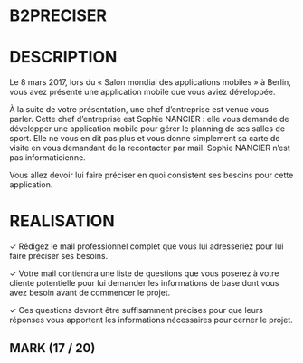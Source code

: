 # B2PRECISER

# DESCRIPTION
Le 8 mars 2017, lors du « Salon mondial des applications mobiles » à Berlin, vous avez présenté une application mobile que vous aviez développée.

À la suite de votre présentation, une chef d’entreprise est venue vous parler. Cette chef d’entreprise est Sophie NANCIER : elle vous demande de développer une application mobile pour gérer le planning de ses salles de sport. Elle ne vous en dit pas plus et vous donne simplement sa carte de visite en vous demandant de la recontacter par mail. Sophie NANCIER n’est pas informaticienne.

Vous allez devoir lui faire préciser en quoi consistent ses besoins pour cette application.

# REALISATION
✓ Rédigez le mail professionnel complet que vous lui adresseriez pour lui faire préciser ses besoins.

✓ Votre mail contiendra une liste de questions que vous poserez à votre cliente potentielle pour lui demander les informations de base dont vous avez besoin avant de commencer le projet.

✓ Ces questions devront être suffisamment précises pour que leurs réponses vous apportent les informations nécessaires pour cerner le projet.

## MARK (17 / 20)